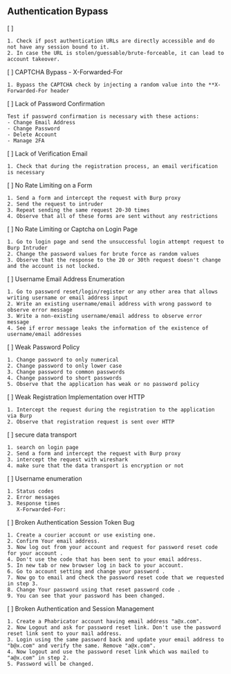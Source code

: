 ## Authentication Bypass
[ ] 
```
1. Check if post authentication URLs are directly accessible and do not have any session bound to it.
2. In case the URL is stolen/guessable/brute-forceable, it can lead to account takeover.
```

[ ] CAPTCHA Bypass - X-Forwarded-For
```
1. Bypass the CAPTCHA check by injecting a random value into the **X-Forwarded-For header
```

[ ] Lack of Password Confirmation
```
Test if password confirmation is necessary with these actions:
- Change Email Address
- Change Password
- Delete Account
- Manage 2FA
```

[ ] Lack of Verification Email
```
1. Check that during the registration process, an email verification is necessary
```


[ ] No Rate Limiting on a Form
```
1. Send a form and intercept the request with Burp proxy
2. Send the request to intruder
3. Repeat sending the same request 20-30 times
4. Observe that all of these forms are sent without any restrictions
```


[ ] No Rate Limiting or Captcha on Login Page
```
1. Go to login page and send the unsuccessful login attempt request to Burp Intruder
2. Change the password values for brute force as random values
3. Observe that the response to the 20 or 30th request doesn't change and the account is not locked.
```

[ ] Username Email Address Enumeration
```
1. Go to password reset/login/register or any other area that allows writing username or email address input
2. Write an existing username/email address with wrong password to observe error message
3. Write a non-existing username/email address to observe error message
4. See if error message leaks the information of the existence of username/email addresses
```

[ ] Weak Password Policy
```
1. Change password to only numerical
2. Change password to only lower case
3. Change password to common passwords
4. Change password to short passwords
5. Observe that the application has weak or no password policy
```

[ ] Weak Registration Implementation over HTTP
```
1. Intercept the request during the registration to the application via Burp
2. Observe that registration request is sent over HTTP
```

[ ] secure data transport
```
1. search on login page 
2. Send a form and intercept the request with Burp proxy
3. intercept the request with wireshark
4. make sure that the data transport is encryption or not 
```

[ ] Username enumeration
```
1. Status codes
2. Error messages
3. Response times 
   X-Forwarded-For: 
```
   
[ ] Broken Authentication Session Token Bug
```
1. Create a courier account or use existing one.
2. Confirm Your email address.
3. Now log out from your account and request for password reset code for your account .
4. Don't use the code that has been sent to your email address.
5. In new tab or new browser log in back to your account.
6. Go to account setting and change your password .
7. Now go to email and check the password reset code that we requested in step 3.
8. Change Your password using that reset password code .
9. You can see that your password has been changed.
```

[ ] Broken Authentication and Session Management
```
1. Create a Phabricator account having email address "a@x.com".
2. Now Logout and ask for password reset link. Don't use the password reset link sent to your mail address.
3. Login using the same password back and update your email address to "b@x.com" and verify the same. Remove "a@x.com".
4. Now logout and use the password reset link which was mailed to "a@x.com" in step 2.
5. Password will be changed.
```

